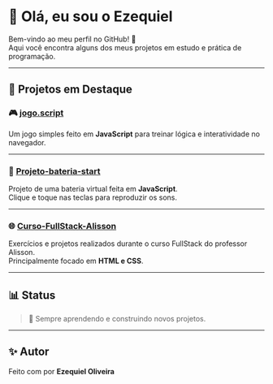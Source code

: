 # 👋 Olá, eu sou o Ezequiel

Bem-vindo ao meu perfil no GitHub! 🚀  
Aqui você encontra alguns dos meus projetos em estudo e prática de programação.

---

## 📌 Projetos em Destaque

### 🎮 [jogo.script](https://github.com/Ezequieloliveira777/jogo.script)
Um jogo simples feito em **JavaScript** para treinar lógica e interatividade no navegador.

---

### 🥁 [Projeto-bateria-start](https://github.com/Ezequieloliveira777/Projeto-bateria-start)
Projeto de uma bateria virtual feita em **JavaScript**.  
Clique e toque nas teclas para reproduzir os sons.

---

### 🌐 [Curso-FullStack-Alisson](https://github.com/Ezequieloliveira777/Curso-FullStack-Alisson)
Exercícios e projetos realizados durante o curso FullStack do professor Alisson.  
Principalmente focado em **HTML e CSS**.

---

## 📊 Status
> 🚧 Sempre aprendendo e construindo novos projetos.

---

## ✨ Autor
Feito com por **Ezequiel Oliveira**
